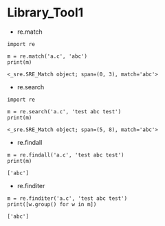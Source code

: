 # Library_Tool1

* re.match

```
import re

m = re.match('a.c', 'abc')
print(m)
```

```
<_sre.SRE_Match object; span=(0, 3), match='abc'>
```

* re.search

```
import re

m = re.search('a.c', 'test abc test')
print(m)
```
```
<_sre.SRE_Match object; span=(5, 8), match='abc'>
```

* re.findall

```
m = re.findall('a.c', 'test abc test')
print(m)
```
```
['abc']
```

* re.finditer

```
m = re.finditer('a.c', 'test abc test')
print([w.group() for w in m])
```
```
['abc']
```